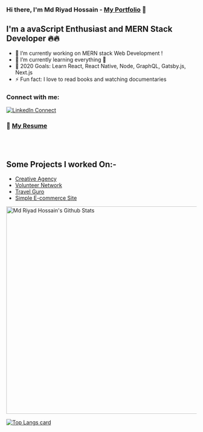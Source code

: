 ### Hi there, I'm Md Riyad Hossain - [My Portfolio](https://riyad-hossain.netlify.app/ "Riyad's Portfolio") 👋

## I'm a avaScript Enthusiast and MERN Stack Developer 🔥🔥

- 🔭 I’m currently working on MERN stack Web Development !
- 🌱 I’m currently learning everything 🤣
- 🥅 2020 Goals: Learn React, React Native, Node, GraphQL, Gatsby.js, Next.js
- ⚡ Fun fact: I love to read books and watching documentaries

### Connect with me:

[![LinkedIn Connect](https://img.shields.io/badge/%20-Connect-black?color=14171A&labelColor=212121&logo=linkedin&logoColor=ffffff)](https://www.linkedin.com/in/md-riyad-hossain-288867141/)

### 📑 [My Resume](https://drive.google.com/file/d/1jaLvn-gh3A2si-P2Af2sKmjDIZD_ycDf/view?usp=sharing)


<br></br>

## Some Projects I worked On:-
- [Creative Agency](https://creative-agency-6bd46.web.app/)
- [Volunteer Network](https://volunteer-network-56677.web.app/)
- [Travel Guro](https://travel-guru-cb905.web.app/)
- [Simple E-commerce Site](https://ema-john11.netlify.app/)


<img width="550" alt="Md Riyad Hossain's Github Stats"  src="https://github-readme-stats.vercel.app/api?username=Riyad0821&show_icons=true"/>

[![Top Langs card](https://github-readme-stats.vercel.app/api/top-langs/?username=Riyad0821&card_width=550)](https://github.com/Riyad0821)

